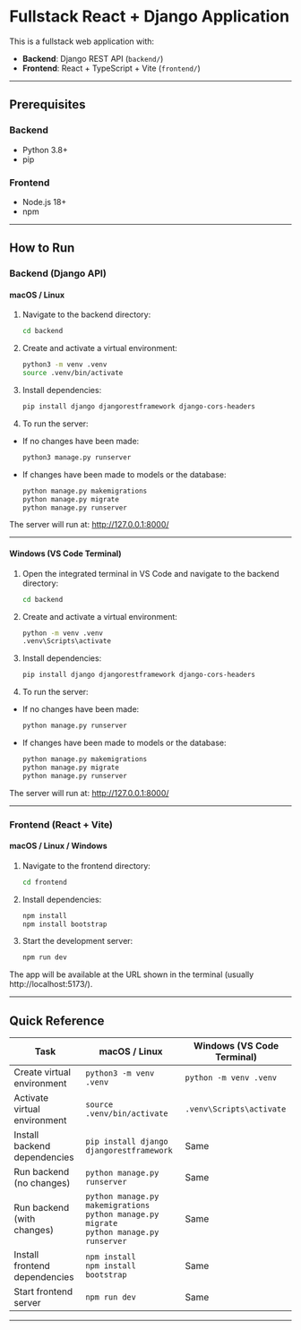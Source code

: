# Fullstack React + Django Application

This is a fullstack web application with:

- **Backend**: Django REST API (`backend/`)
- **Frontend**: React + TypeScript + Vite (`frontend/`)

---

## Prerequisites

### Backend

- Python 3.8+
- pip

### Frontend

- Node.js 18+
- npm

---

## How to Run

### Backend (Django API)

#### macOS / Linux

1. Navigate to the backend directory:

   ```bash
   cd backend
   ```

2. Create and activate a virtual environment:

   ```bash
   python3 -m venv .venv
   source .venv/bin/activate
   ```

3. Install dependencies:

   ```bash
   pip install django djangorestframework django-cors-headers
   ```

4. To run the server:

- If no changes have been made:

  ```bash
  python3 manage.py runserver
  ```

- If changes have been made to models or the database:

  ```bash
  python manage.py makemigrations
  python manage.py migrate
  python manage.py runserver
  ```

The server will run at: http://127.0.0.1:8000/

---

#### Windows (VS Code Terminal)

1. Open the integrated terminal in VS Code and navigate to the backend directory:

   ```bash
   cd backend
   ```

2. Create and activate a virtual environment:

   ```bash
   python -m venv .venv
   .venv\Scripts\activate
   ```

3. Install dependencies:

   ```bash
   pip install django djangorestframework django-cors-headers
   ```

4. To run the server:

- If no changes have been made:

  ```bash
  python manage.py runserver
  ```

- If changes have been made to models or the database:

  ```bash
  python manage.py makemigrations
  python manage.py migrate
  python manage.py runserver
  ```

The server will run at: http://127.0.0.1:8000/

---

### Frontend (React + Vite)

#### macOS / Linux / Windows

1. Navigate to the frontend directory:

   ```bash
   cd frontend
   ```

2. Install dependencies:

   ```bash
   npm install
   npm install bootstrap
   ```

3. Start the development server:

   ```bash
   npm run dev
   ```

The app will be available at the URL shown in the terminal (usually http://localhost:5173/).

---

## Quick Reference

| Task                          | macOS / Linux                                                                                   | Windows (VS Code Terminal) |
| ----------------------------- | ----------------------------------------------------------------------------------------------- | -------------------------- |
| Create virtual environment    | `python3 -m venv .venv`                                                                         | `python -m venv .venv`     |
| Activate virtual environment  | `source .venv/bin/activate`                                                                     | `.venv\Scripts\activate`   |
| Install backend dependencies  | `pip install django djangorestframework`                                                        | Same                       |
| Run backend (no changes)      | `python manage.py runserver`                                                                    | Same                       |
| Run backend (with changes)    | `python manage.py makemigrations`<br>`python manage.py migrate`<br>`python manage.py runserver` | Same                       |
| Install frontend dependencies | `npm install`<br>`npm install bootstrap`                                                        | Same                       |
| Start frontend server         | `npm run dev`                                                                                   | Same                       |

---
